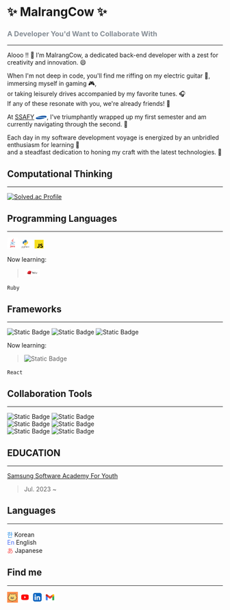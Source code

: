 # ✨ MalrangCow ✨  
### <span style="color: #868e96">A Developer You'd Want to Collaborate With</span>

---
Alooo !! 👋 I’m MalrangCow, a dedicated back-end developer with a zest for creativity and innovation. 😄

When I'm not deep in code, you'll find me riffing on my electric guitar 🎸, immersing myself in gaming 🎮,  
or taking leisurely drives accompanied by my favorite tunes. 🎧  
If any of these resonate with you, we're already friends! 👬

At [SSAFY](https://ssafy.com) <img src="assets/Samsung.png" width="5%">, I've triumphantly wrapped up my first semester and am currently navigating through the second. 🏃

Each day in my software development voyage is energized by an unbridled enthusiasm for learning 📖  
and a steadfast dedication to honing my craft with the latest technologies. 💪

[//]: # (I currently work at ~ as a ~. After ~ years in the “Software Engineering Development Program” - rotating from team to team to learn new technologies and meet other developers - I landed on the Authoring team, which develops our next-generation email campaign editor. I also run the “~” a group focused on improving and modernizing frontend technology for all our engineers.)

[//]: # (In 2014 I graduated from ~ with a B.S. in ~ Development. I studied ~, ~ ;mostly ~;, ~, ~, ~, and more. I also received a Minor in Music & Technology, a combination of music theory, history, culture, and audio engineering.)

[//]: # (Throughout university I was an active member of Computer Science House, a “Special Interest House” with a focus on, you guessed it, computers. I learned a ton while I was there, both through personal projects and just being in an atmosphere of learning and &#40;more importantly&#41; doing.)



[//]: # (Github Stats)
[//]: # ([![malrangcow00's GitHub stats]&#40;https://github-readme-stats.vercel.app/api?username=malrangcow00&#41;]&#40;https://github.com/anuraghazra/github-readme-stats&#41;)

## Computational Thinking

---
[![Solved.ac Profile](http://mazassumnida.wtf/api/v2/generate_badge?boj=malrangcow00)](https://solved.ac/malrangcow00/)

[//]: # (Most used Langs)
[//]: # (![Top Langs]&#40;https://github-readme-stats.vercel.app/api/top-langs/?username=malrangcow00&layout=compact&theme=dark&#41;)


## Programming Languages

---
<img src="assets/Java.png" width="5%"><img src="assets/Python.png" width="7%"> <img src="assets/JavaScript.png" width="4%">  

Now learning: 
><img src="assets/Ruby.png" width="8%">

`Ruby`

## Frameworks

--- 
![Static Badge](https://img.shields.io/badge/Spring_Boot-ffffff.svg?&style=flat&logo=springboot&logoColor=6db33f) ![Static Badge](https://img.shields.io/badge/Django-103e2e.svg?&style=flat&logo=django&logoColor=ffffff) ![Static Badge](https://img.shields.io/badge/FastAPI-ffffff.svg?&style=flat&logo=fastapi&logoColor=05988a)  

Now learning: 
>![Static Badge](https://img.shields.io/badge/React-ffffff.svg?&style=flat&logo=react&logoColor=61dafb)  

`React`


## Collaboration Tools

---

![Static Badge](https://img.shields.io/badge/JIRA-253858.svg?&style=flat&logo=JIRA&logoColor=2684ff)
![Static Badge](https://img.shields.io/badge/Gerrit-ffffff.svg?&style=flat&logo=GERRIT&logoColor=000080)  
![Static Badge](https://img.shields.io/badge/Github-000000.svg?&style=flat&logo=GITHUB&logoColor=ffffff)
![Static Badge](https://img.shields.io/badge/GITLAB-e14328.svg?&style=flat&logo=GITLAB&logoColor=ff9d1a)  
![Static Badge](https://img.shields.io/badge/NOTION-ffffff.svg?&style=flat&logo=NOTION&logoColor=000000)
![Static Badge](https://img.shields.io/badge/MATTERMOST-2c4478.svg?&style=flat&logo=MATTERMOST&logoColor=ffffff)



[//]: # (### PROJECT)

[//]: # ()
[//]: # (---)

## EDUCATION

---
[Samsung Software Academy For Youth](https://ssafy.com)
> Jul. 2023 ~

[//]: # (### Experience)

[//]: # ()
[//]: # (---)

[//]: # (### Certifications)

[//]: # ()
[//]: # (---)

## Languages

---

<span style="color: #228be6">한</span> Korean  
<span style="color: #4c6ef5">En</span> English  
<span style="color: #fa5252">あ</span> Japanese

## Find me

---
<img src="assets/Blog.png" width="5%"> <img src="assets/YouTube.png" width="5%"> <img src="assets/LinkedIn.png" width="5%"> <img src="assets/Gmail.png" width="5%">


[//]: # (리액트 추가)
[//]: # (Infra 기술 스택 추가)
[//]: # (루비 추가할까...??)

[//]: # (- 🔭 I’m currently working on ...)
[//]: # (- 🌱 I’m currently learning ...)
[//]: # (- 💬 Ask me about ...)


